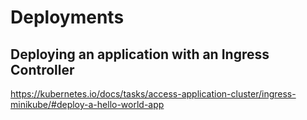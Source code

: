 # Deployments

## Deploying an application with an Ingress Controller
https://kubernetes.io/docs/tasks/access-application-cluster/ingress-minikube/#deploy-a-hello-world-app